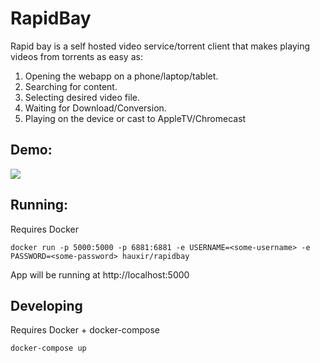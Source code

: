 # RapidBay
Rapid bay is a self hosted video service/torrent client that makes playing videos from torrents as easy as:
1. Opening the webapp on a phone/laptop/tablet.
2. Searching for content.
3. Selecting desired video file.
4. Waiting for Download/Conversion.
5. Playing on the device or cast to AppleTV/Chromecast

## Demo:
![](https://user-images.githubusercontent.com/2439255/48429861-44b60b00-e76e-11e8-8bdb-042f125357ce.gif)

## Running:
Requires Docker
```
docker run -p 5000:5000 -p 6881:6881 -e USERNAME=<some-username> -e PASSWORD=<some-password> hauxir/rapidbay
```
App will be running at http://localhost:5000

## Developing
Requires Docker + docker-compose
```
docker-compose up
```
